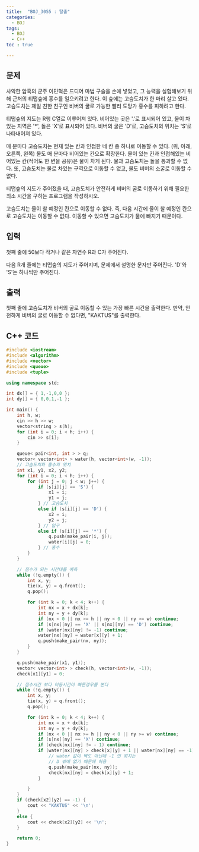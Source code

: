 ```yaml
---
title:  "BOJ_3055 : 탈출"
categories: 
  - BOJ
tags:
  - BOJ
  - C++
toc : true

---
```



## 문제

사악한 암흑의 군주 이민혁은 드디어 마법 구슬을 손에 넣었고, 그 능력을 실험해보기 위해 근처의 티떱숲에 홍수를 일으키려고 한다. 이 숲에는 고슴도치가 한 마리 살고 있다. 고슴도치는 제일 친한 친구인 비버의 굴로 가능한 빨리 도망가 홍수를 피하려고 한다.

티떱숲의 지도는 R행 C열로 이루어져 있다. 비어있는 곳은 '.'로 표시되어 있고, 물이 차있는 지역은 '*', 돌은 'X'로 표시되어 있다. 비버의 굴은 'D'로, 고슴도치의 위치는 'S'로 나타내어져 있다.

매 분마다 고슴도치는 현재 있는 칸과 인접한 네 칸 중 하나로 이동할 수 있다. (위, 아래, 오른쪽, 왼쪽) 물도 매 분마다 비어있는 칸으로 확장한다. 물이 있는 칸과 인접해있는 비어있는 칸(적어도 한 변을 공유)은 물이 차게 된다. 물과 고슴도치는 돌을 통과할 수 없다. 또, 고슴도치는 물로 차있는 구역으로 이동할 수 없고, 물도 비버의 소굴로 이동할 수 없다.

티떱숲의 지도가 주어졌을 때, 고슴도치가 안전하게 비버의 굴로 이동하기 위해 필요한 최소 시간을 구하는 프로그램을 작성하시오.

고슴도치는 물이 찰 예정인 칸으로 이동할 수 없다. 즉, 다음 시간에 물이 찰 예정인 칸으로 고슴도치는 이동할 수 없다. 이동할 수 있으면 고슴도치가 물에 빠지기 때문이다. 

## 입력

첫째 줄에 50보다 작거나 같은 자연수 R과 C가 주어진다.

다음 R개 줄에는 티떱숲의 지도가 주어지며, 문제에서 설명한 문자만 주어진다. 'D'와 'S'는 하나씩만 주어진다.

## 출력

첫째 줄에 고슴도치가 비버의 굴로 이동할 수 있는 가장 빠른 시간을 출력한다. 만약, 안전하게 비버의 굴로 이동할 수 없다면, "KAKTUS"를 출력한다.


## C++ 코드
```c++
#include <iostream>
#include <algorithm>
#include <vector>
#include <queue>
#include <tuple>

using namespace std;

int dx[] = { 1,-1,0,0 };
int dy[] = { 0,0,1,-1 };

int main() {
	int h, w;
	cin >> h >> w;
	vector<string > s(h);
	for (int i = 0; i < h; i++) {
		cin >> s[i];
	}

	queue< pair<int, int > > q;
	vector< vector<int> > water(h, vector<int>(w, -1));
	// 고슴도치와 홍수의 위치
	int x1, y1, x2, y2;
	for (int i = 0; i < h; i++) {
		for (int j = 0; j < w; j++) {
			if (s[i][j] == 'S') {
				x1 = i;
				y1 = j;
			} // 고슴도치
			else if (s[i][j] == 'D') {
				x2 = i;
				y2 = j;
			} // 입구
			else if (s[i][j] == '*') {
				q.push(make_pair(i, j));
				water[i][j] = 0;
			} // 홍수
		}
	}

	// 침수가 되는 시간대를 예측
	while (!q.empty()) {
		int x, y;
		tie(x, y) = q.front();
		q.pop();

		for (int k = 0; k < 4; k++) {
			int nx = x + dx[k];
			int ny = y + dy[k];
			if (nx < 0 || nx >= h || ny < 0 || ny >= w) continue;
			if (s[nx][ny] == 'X' || s[nx][ny] == 'D') continue;
			if (water[nx][ny] != -1) continue;
			water[nx][ny] = water[x][y] + 1;
			q.push(make_pair(nx, ny));
		}
	}

	q.push(make_pair(x1, y1));
	vector< vector<int> > check(h, vector<int>(w, -1));
	check[x1][y1] = 0;

	// 침수시간 보다 이동시간이 빠른경우를 본다
	while (!q.empty()) {
		int x, y;
		tie(x, y) = q.front();
		q.pop();

		for (int k = 0; k < 4; k++) {
			int nx = x + dx[k];
			int ny = y + dy[k];
			if (nx < 0 || nx >= h || ny < 0 || ny >= w) continue;
			if (s[nx][ny] == 'X') continue;
			if (check[nx][ny] != - 1) continue;
			if (water[nx][ny] > check[x][y] + 1 || water[nx][ny] == -1) {
				// water 값이 벽도 아닌데 -1 인 위치는
				// D 밖에 없기 때문에 허용
				q.push(make_pair(nx, ny));
				check[nx][ny] = check[x][y] + 1;
			}

		}
	}
	if (check[x2][y2] == -1) {
		cout << "KAKTUS" << '\n';
	}
	else {
		cout << check[x2][y2] << '\n';
	}

	return 0;
}

```

